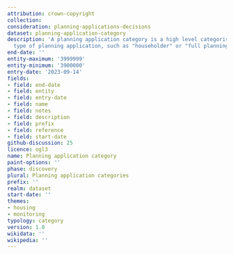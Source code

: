 ```yaml
---
attribution: crown-copyright
collection:
consideration: planning-applications-decisions
dataset: planning-application-category
description: 'A planning application category is a high level categorisation of the
  type of planning application, such as "householder" or "full planning application"'
end-date: ''
entity-maximum: '3999999'
entity-minimum: '3900000'
entry-date: '2023-09-14'
fields:
- field: end-date
- field: entity
- field: entry-date
- field: name
- field: notes
- field: description
- field: prefix
- field: reference
- field: start-date
github-discussion: 25
licence: ogl3
name: Planning application category
paint-options: ''
phase: discovery
plural: Planning application categories
prefix: ''
realm: dataset
start-date: ''
themes:
- housing
- monitoring
typology: category
version: 1.0
wikidata: ''
wikipedia: ''
---
```

